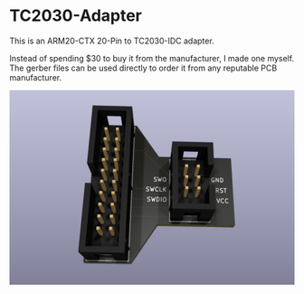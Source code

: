 # TC2030-Adapter
This is an ARM20-CTX 20-Pin to TC2030-IDC adapter.

Instead of spending $30 to buy it from the manufacturer, I made one myself.
The gerber files can be used directly to order it from any reputable PCB manufacturer.

![Rendered image of the adapter](Render.png?raw=true "Render")
